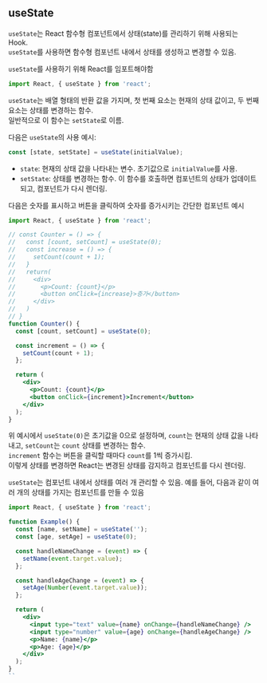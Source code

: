 ## useState

`useState`는 React 함수형 컴포넌트에서 상태(state)를 관리하기 위해 사용되는 Hook.  
`useState`를 사용하면 함수형 컴포넌트 내에서 상태를 생성하고 변경할 수 있음.

`useState`를 사용하기 위해 React를 임포트해야함

```jsx
import React, { useState } from 'react';
```

`useState`는 배열 형태의 반환 값을 가지며, 첫 번째 요소는 현재의 상태 값이고, 두 번째 요소는 상태를 변경하는 함수.  
일반적으로 이 함수는 `setState`로 이름.  

다음은 `useState`의 사용 예시:

```jsx
const [state, setState] = useState(initialValue);
```

- `state`: 현재의 상태 값을 나타내는 변수. 초기값으로 `initialValue`를 사용.
- `setState`: 상태를 변경하는 함수. 이 함수를 호출하면 컴포넌트의 상태가 업데이트되고, 컴포넌트가 다시 렌더링.

다음은 숫자를 표시하고 버튼을 클릭하여 숫자를 증가시키는 간단한 컴포넌트 예시

```jsx
import React, { useState } from 'react';

// const Counter = () => {
//   const [count, setCount] = useState(0);
//   const increase = () => {
//     setCount(count + 1);
//   }
//   return(
//     <div>
//       <p>Count: {count}</p>
//       <button onClick={increase}>증가</button>
//     </div>
//   )
// }
function Counter() {
  const [count, setCount] = useState(0);

  const increment = () => {
    setCount(count + 1);
  };

  return (
    <div>
      <p>Count: {count}</p>
      <button onClick={increment}>Increment</button>
    </div>
  );
}
```

위 예시에서 `useState(0)`은 초기값을 0으로 설정하며, `count`는 현재의 상태 값을 나타내고, `setCount`는 `count` 상태를 변경하는 함수.  
`increment` 함수는 버튼을 클릭할 때마다 `count`를 1씩 증가시킴.  
이렇게 상태를 변경하면 React는 변경된 상태를 감지하고 컴포넌트를 다시 렌더링.

`useState`는 컴포넌트 내에서 상태를 여러 개 관리할 수 있음. 
예를 들어, 다음과 같이 여러 개의 상태를 가지는 컴포넌트를 만들 수 있음

```jsx
import React, { useState } from 'react';

function Example() {
  const [name, setName] = useState('');
  const [age, setAge] = useState(0);

  const handleNameChange = (event) => {
    setName(event.target.value);
  };

  const handleAgeChange = (event) => {
    setAge(Number(event.target.value));
  };

  return (
    <div>
      <input type="text" value={name} onChange={handleNameChange} />
      <input type="number" value={age} onChange={handleAgeChange} />
      <p>Name: {name}</p>
      <p>Age: {age}</p>
    </div>
  );
}
``